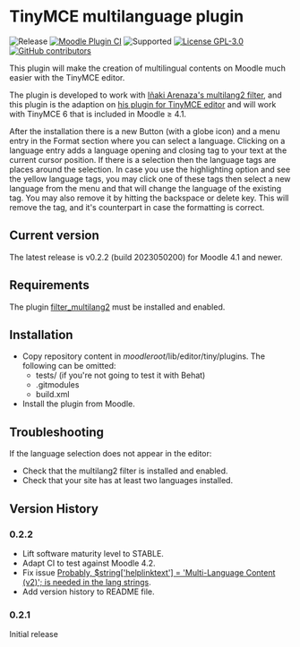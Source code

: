 TinyMCE multilanguage plugin
============================

![Release](https://img.shields.io/badge/Release-0.2.1-blue.svg)
[![Moodle Plugin CI](https://github.com/bfh/moodle-tiny_multilang2/workflows/Moodle%20Plugin%20CI/badge.svg?branch=master)](https://github.com/bfh/moodle-tiny_multilang2/actions?query=workflow%3A%22Moodle+Plugin+CI%22+branch%3Amaster)
![Supported](https://img.shields.io/badge/Moodle-4.1+-orange.svg)
[![License GPL-3.0](https://img.shields.io/github/license/bfh/moodle-tiny_fontcolor?color=lightgrey)](https://github.com/bfh/moodle-tiny_fontcolor/blob/main/LICENSE)
[![GitHub contributors](https://img.shields.io/github/contributors/bfh/moodle-tiny_fontcolor)](https://github.com/bfh/moodle-tiny_fontcolor/graphs/contributors)

This plugin will make the creation of multilingual contents on Moodle much easier with the TinyMCE editor.

The plugin is developed to work with [Iñaki Arenaza's multilang2 filter](https://github.com/iarenaza/moodle-filter_multilang2), and this plugin is the adaption 
on [his plugin for TinyMCE editor](https://github.com/iarenaza/moodle-tinymce_moodlelang2) and will work with TinyMCE 6
that is included in Moodle ≥ 4.1.

After the installation there is a new Button (with a globe icon) and a menu entry in the Format section where you can
select a language. Clicking on a language entry adds a language opening and closing tag to your text at the current
cursor position. If there is a selection then the language tags are places around the selection. In case you use the
highlighting option and see the yellow language tags, you may click one of these tags then select a new language
from the menu and that will change the language of the existing tag. You may also remove it by
hitting the backspace or delete key. This will remove the tag, and it's counterpart in case the formatting is correct.

## Current version

The latest release is v0.2.2 (build 2023050200) for Moodle 4.1 and newer.

## Requirements
The plugin [filter_multilang2](https://github.com/iarenaza/moodle-filter_multilang2) must be installed and enabled.

## Installation

 - Copy repository content in *moodleroot*/lib/editor/tiny/plugins. The following can be omitted:
   - tests/ (if you're not going to test it with Behat)
   - .gitmodules
   - build.xml
 - Install the plugin from Moodle. 

## Troubleshooting

If the language selection does not appear in the editor:
 - Check that the multilang2 filter is installed and enabled.
 - Check that your site has at least two languages installed.

## Version History

### 0.2.2

- Lift software maturity level to STABLE.
- Adapt CI to test against Moodle 4.2.
- Fix issue [Probably, $string['helplinktext'] = 'Multi-Language Content (v2)'; is needed in the lang strings](https://github.com/bfh/moodle-tiny_multilang2/issues/1).
- Add version history to README file.

### 0.2.1

Initial release
